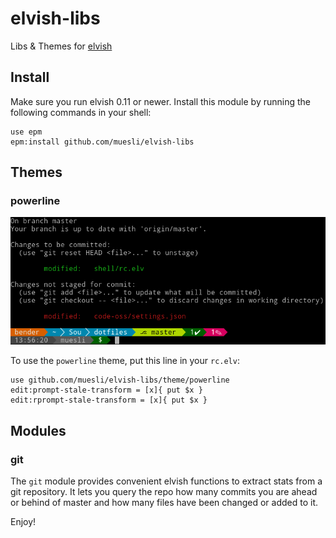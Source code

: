 # elvish-libs
Libs & Themes for [elvish](https://github.com/elves/elvish)

## Install

Make sure you run elvish 0.11 or newer. Install this module by running the
following commands in your shell:

```
use epm
epm:install github.com/muesli/elvish-libs
```

## Themes

### powerline

![powerline](screenshots/powerline.png)

To use the `powerline` theme, put this line in your `rc.elv`:

```
use github.com/muesli/elvish-libs/theme/powerline
edit:prompt-stale-transform = [x]{ put $x }
edit:rprompt-stale-transform = [x]{ put $x }
```

## Modules

### git

The `git` module provides convenient elvish functions to extract stats from a
git repository. It lets you query the repo how many commits you are ahead or
behind of master and how many files have been changed or added to it.

Enjoy!
